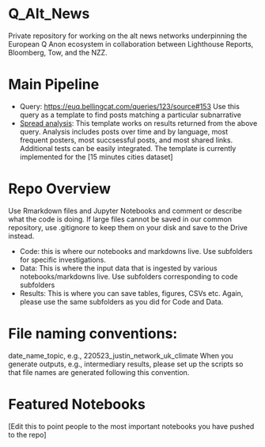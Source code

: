 # Q_Alt_News
Private repository for working on the alt news networks underpinning the European Q Anon ecosystem in collaboration between Lighthouse Reports, Bloomberg, Tow, and the NZZ.

# Main Pipeline
- Query: https://euq.bellingcat.com/queries/123/source#153 Use this query as a template to find posts matching a particular subnarrative
- [Spread analysis](https://github.com/Lighthouse-Reports/Q_Alt_News/blob/main/code/230724_justin_spread_template.R): This template works on results returned from the above query. Analysis includes posts over time and by language, most frequent posters, most succsessful posts, and most shared links. Additional tests can be easily integrated. The template is currently implemented for the [15 minutes cities dataset]

# Repo Overview
Use Rmarkdown files and Jupyter Notebooks and comment or describe what the code is doing. If large files cannot be saved in our common repository, use .gitignore to keep them on your disk and save to the Drive instead.

- Code: this is where our notebooks and markdowns live. Use subfolders for specific investigations. 
- Data: This is where the input data that is ingested by various notebooks/markdowns live. Use subfolders corresponding to code subfolders
- Results: This is where you can save tables, figures, CSVs etc. Again, please use the same subfolders as you did for Code and Data.

# File naming conventions: 
date_name_topic, e.g., 220523_justin_network_uk_climate
When you generate outputs, e.g., intermediary results, please set up the scripts so that file names are generated following this convention.

# Featured Notebooks
[Edit this to point people to the most important notebooks you have pushed to the repo]
